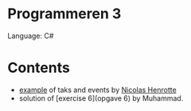 # Programmeren 3

Language: C#

# Contents

* [example](tasks.cs) of taks and events by [Nicolas Henrotte](http://owenhoward.me)
* solution of [exercise 6](opgave 6) by Muhammad.
